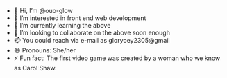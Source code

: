 - 👋 Hi, I’m @ouo-glow
- 👀 I’m interested in front end web development
- 🌱 I’m currently learning the above
- 💞️ I’m looking to collaborate on the above soon enough
- 📫 You could reach via e-mail as gloryoey2305@gmail
- 😄 Pronouns: She/her
- ⚡ Fun fact: The first video game was created by a woman who we know as Carol Shaw.

<!---
ouo-glow/ouo-glow is a ✨ special ✨ repository because its `README.md` (this file) appears on your GitHub profile.
You can click the Preview link to take a look at your changes.
--->
